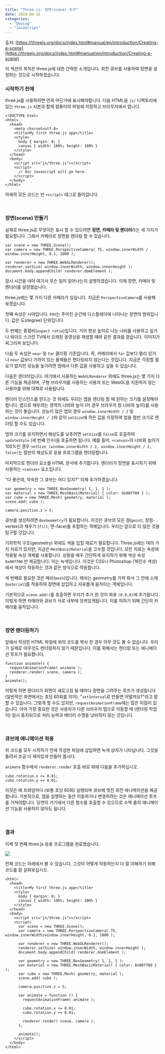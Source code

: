 ```yaml
---
title: "Three.js: 장면(scene) 추가"
date: 2019-04-16
categories: 
  - "DevLog"
  - "JavaScript"
---
```


출처: [https://threejs.org/docs/index.html#manual/en/introduction/Creating-a-scene](https://threejs.org/docs/index.html#manual/en/introduction/Creating-a-scene)

이 섹션의 목적은 three.js에 대한 간략한 소개입니다. 회전 큐브를 사용하여 장면을 설정하는 것으로 시작하겠습니다.

### 시작하기 전에

three.js를 사용하려면 먼저 어딘가에 표시해야합니다. 다음 HTML을 `js/` 디렉토리에 있는 `three.js` 사본과 함께 컴퓨터의 파일에 저장하고 브라우저에서 엽니다.

```
<!DOCTYPE html>
<html>
  <head>
    <meta charset=utf-8>
    <title>My first three.js app</title>
    <style>
      body { margin: 0; }
      canvas { width: 100%; height: 100% }
    </style>
  </head>
  <body>
    <script src="js/three.js"></script>
    <script>
      // Our Javascript will go here.
    </script>
  </body>
</html>
```

아래의 모든 코드는 빈 `<script>` 태그로 들어갑니다.

 

### 장면(scene) 만들기

실제로 three.js로 무엇이든 표시 할 수 있으려면 **장면, 카메라 및 렌더러**라는 세 가지가 필요합니다. 그래서 카메라로 장면을 렌더링 할 수 있습니다.

```
var scene = new THREE.Scene();
var camera = new THREE.PerspectiveCamera( 75, window.innerWidth / window.innerHeight, 0.1, 1000 );

var renderer = new THREE.WebGLRenderer();
renderer.setSize( window.innerWidth, window.innerHeight );
document.body.appendChild( renderer.domElement );
```

잠시 시간을 내어 여기서 무슨 일이 일어나는지 설명하겠습니다. 이제 장면, 카메라 및 렌더러를 설정했습니다.

three.js에는 몇 가지 다른 카메라가 있습니다. 지금은 `PerspectiveCamera`를 사용해 보겠습니다.

첫째 속성은 시야입니다. `FOV`는 주어진 순간에 디스플레이에 나타나는 장면의 범위입니다. 값은 도(degree) 단위입니다.

두 번째는 종횡비(`aspect ratio`)입니다. 거의 항상 높이로 나눈 너비를 사용하고 싶거나 와이드 스크린 TV에서 오래된 동영상을 재생할 때와 같은 결과를 얻습니다. 이미지가 찌그러져 보입니다.

다음 두 속성은 `near` 및 `far` 클리핑 기준입니다. 즉, 카메라에서 `far` 값보다 멀리 있거나 `near` 값보다 가까이 있는 물체들은 렌더링되지 않는다는 것입니다. 지금은 걱정할 필요가 없지만 성능을 높이려면 앱에서 다른 값을 사용하고 싶을 수 있습니다.

다음은 렌더러입니다. 여기에서 사용하는 `WebGLRenderer` 외에도 three.js는 몇 가지 다른 기능을 제공하며, 구형 브라우저를 사용하는 사용자 또는 WebGL을 지원하지 않는 사용자를 위해 대체로 사용됩니다.

렌더러 인스턴스를 만드는 것 외에도 우리는 앱을 렌더링 할 때 원하는 크기를 설정해야합니다. 앱으로 채우려는 영역의 너비와 높이 (이 경우 브라우저 창 너비와 높이)를 사용하는 것이 좋습니다. 성능이 많은 앱의 경우 `window.innerWidth / 2` 및 `window.innerHeight / 2`와 같이 `setSize`에 작은 값을 지정하여 앱을 절반 크기로 렌더링 할 수도 있습니다.

앱의 크기를 유지하면서 해상도를 낮추려면 `setSize`를 `false`로 호출하여 `updateStyle` (세 번째 인수)을 호출하면 됩니다. 예를 들어, `<canvas>`의 너비와 높이가 100%인 경우 `setSize (window.innerWidth / 2, window.innerHeight / 2, false)`는 절반의 해상도로 응용 프로그램을 렌더링합니다.

마지막으로 렌더러 요소를 HTML 문서에 추가합니다. 렌더러가 장면을 표시하기 위해 사용하는 `<canvas>` 요소입니다.

"다 좋은데, 약속한 그 큐브는 어디 있지?" 이제 추가하겠습니다.

```
var geometry = new THREE.BoxGeometry( 1, 1, 1 );
var material = new THREE.MeshBasicMaterial( { color: 0x00ff00 } );
var cube = new THREE.Mesh( geometry, material );
scene.add( cube );

camera.position.z = 5;
```

큐브를 생성하려면 `BoxGeometry`가 필요합니다. 이것은 큐브의 모든 점(`point`; 정점-vertex)과 채우기 (`fill`; 면-face)를 포함하는 객체입니다. 우리는 앞으로 더 많은 것을 탐구할 것입니다.

기하학적 구조(geometry) 외에도 색을 입힐 재료가 필요합니다. Three.js에는 여러 가지 자료가 있지만, 지금은 `MeshBasicMaterial`을 고수할 것입니다. 모든 자료는 속성에 적용될 속성 개체를 사용합니다. 상황을 매우 간단하게 유지하기 위해 색상 속성 `0x00ff00` 만 제공합니다. 이는 녹색입니다. 이것은 CSS나 Photoshop (16진수 색상)에서 색상이 작동하는 것과 같은 방식으로 작동합니다.

세 번째로 필요한 것은 메쉬(`mesh`)입니다. 메쉬는 geometry를 가져 와서 그 안에 소재(`material`)를 적용하여 장면에 삽입하고 자유롭게 움직이는 객체입니다.

기본적으로 `scene.add()`를 호출하면 우리가 추가 한 것이 좌표 `(0,0,0)`에 추가됩니다. 이렇게 하면 카메라와 큐브가 서로 내부에 엉켜있게됩니다. 이를 피하기 위해 간단히 카메라를 움직입니다.

 

### 장면 렌더링하기

앞에서 작성한 HTML 파일에 위의 코드를 복사 한 경우 아무 것도 볼 수 없습니다. 우리가 실제로 아무것도 렌더링하지 않기 때문입니다. 이를 위해서는 렌더링 또는 애니메이션 루프가 필요합니다.

```
function animate() {
  requestAnimationFrame( animate );
  renderer.render( scene, camera );
}
animate();
```

이렇게 하면 렌더러가 화면이 새로고침 될 때마다 장면을 그려주는 루프가 생성됩니다 (일반적인 화면에서는 초당 60회를 의미). "`setInterval`로 만들면 어떨까요?"라고 말할 수 있습니다. 그렇게 할 수도 있지만, `requestAnimationFrame`에는 많은 이점이 있습니다. 아마 가장 중요한 것은 사용자가 다른 브라우저 탭으로 이동할 때 (렌더링 작업이) 일시 중지되므로 처리 능력과 배터리 수명을 낭비하지 않는 것입니다.

 

### 큐브에 애니메이션 적용

위 코드를 모두 시작하기 전에 작성한 파일에 삽입하면 녹색 상자가 나타납니다. 그것을 돌려서 조금 더 재미있게 만들어 봅시다.

`animate` 함수에서 `renderer.render` 호출 바로 위에 다음을 추가하십시오.

```
cube.rotation.x += 0.01;
cube.rotation.y += 0.01;
```

이것은 매 프레임마다 (보통 초당 60회) 실행되며 큐브에 멋진 회전 애니메이션을 제공합니다. 기본적으로, 앱을 실행하는 동안 이동하거나 변경하려는 것은 애니메이션 루프를 거쳐야합니다. 당연히 거기에서 다른 함수를 호출할 수 있으므로 수백 줄의 애니메이션 기능을 사용하지 않아도 됩니다.

 

### 결과

이제 첫 번째 three.js 응용 프로그램을 완료했습니다.

[![](./assets/img/wp-content/uploads/2019/04/tex1.gif)](http://yoonbumtae.com/?attachment_id=1050)

전체 코드는 아래에서 볼 수 있습니다. 그것이 어떻게 작동하는지 더 잘 이해하기 위해 코드를 잘 살펴보십시오.

```
<html>
  <head>
    <title>My first three.js app</title>
    <style>
      body { margin: 0; }
      canvas { width: 100%; height: 100% }
    </style>
  </head>
  <body>
    <script src="js/three.js"></script>
    <script>
      var scene = new THREE.Scene();
      var camera = new THREE.PerspectiveCamera( 75, window.innerWidth/window.innerHeight, 0.1, 1000 );

      var renderer = new THREE.WebGLRenderer();
      renderer.setSize( window.innerWidth, window.innerHeight );
      document.body.appendChild( renderer.domElement );

      var geometry = new THREE.BoxGeometry( 1, 1, 1 );
      var material = new THREE.MeshBasicMaterial( { color: 0x00ff00 } );
      var cube = new THREE.Mesh( geometry, material );
      scene.add( cube );

      camera.position.z = 5;

      var animate = function () {
        requestAnimationFrame( animate );

        cube.rotation.x += 0.01;
        cube.rotation.y += 0.01;

        renderer.render( scene, camera );
      };

      animate();
    </script>
  </body>
</html>
```
